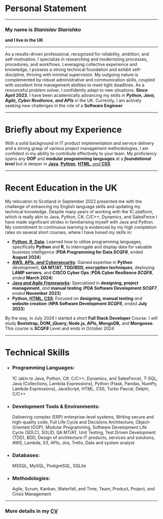 # Personal Statement
---
### My name is *Stanislav Starishko*
**and I live in the UK**

---
As a results-driven professional, recognized for reliability, ambition, and self-motivation, I specialize in researching and modernizing processes, procedures, and workflows. Leveraging collective experience and knowledge, I possess a strong technical foundation and exhibit self-discipline, thriving with minimal supervision. My outgoing nature is complemented by robust administrative and communication skills, coupled with excellent time management abilities to meet tight deadlines. As a resourceful problem solver, I confidently adapt to new situations. **Since April 2023**, I have been academically advancing my skills in ***Python, Java, Agile, Cyber Resilience, and APIs*** in the UK. Currently, I am actively seeking new challenges in the role of a **Software Engineer**

---
# Briefly about my Experience

With a solid background in IT product implementation and service delivery and a strong grasp of various project management methodologies, I am confident in my ability to contribute effectively to your team. My proficiency spans any **OOP** and **modular programming languages** at a ***foundational level*** but is deeper in [**Java**](https://github.com/StanStarishko/Portfolio/tree/main/Java), [**Python**](https://github.com/StanStarishko/Portfolio/tree/main/Python), [**HTML**, *and* **CSS**](https://github.com/StanStarishko/Portfolio/tree/main/HTML-CSSR-JS).

---
# Recent Education in the UK
My relocation to Scotland in September 2022 presented me with the challenge of enhancing my English language skills and updating my technical knowledge. Despite many years of working with the 1C platform, which is really akin to Java, Python, C#, C/C++, Dynamics, and SalesForce I have made significant strides in familiarising myself with Java and Python. My commitment to continuous learning is evidenced by my high completion rates on several short courses, where I have honed my skills in:
- [**Python, R, Data**](https://github.com/StanStarishko/Portfolio/blob/main/Python/Heart%20Attack%20Risk%20Factors/Heart_Attack_Risk_Factors.ipynb): Learned how to utilise programming languages, specifically **Python** and **R**, to interrogate and display data for valuable business intelligence (**PDA Programming for Data *SCQF8***, ended **August 2024**)
- [**AWS, APIs, *and* Cybersecurity**](https://github.com/StanStarishko/Portfolio/tree/main/Python/Software%20Security%20Project): Gained expertise in **Python** development, **QA MT/AT, TDD/BDD, encryption techniques**, deploying **LAMP servers**, and **CISCO Cyber Ops** (**PDA Cyber Resilience *SCQF8***, *ended* **March 2024**)
- [**Java *and* Agile *Frameworks***](https://github.com/StanStarishko/Portfolio/tree/main/Java/Glasgow%20Clyde%20Runners%20Club): Specialised in **designing, project management**, *and* **manual testing** (**PDA Software Development *SCQF7***, *ended* **November 2023**)
- **Python, [HTML, CSS](https://github.com/StanStarishko/Portfolio/tree/main/HTML-CSSR-JS/Abbington-Farm)**: Focused on **designing, manual testing** *and* **website creation** (**NPA Software Development *SCQF6***, *ended* **July 2023**)

By the way, in July 2024 I started a short **Full Stack Developer** Course. I will study **Bootstrap, DOM, jQuery, Node.js, APIs, MongoDB,** and **Mongoose.** This course is ***SCQF8*** Level and ends in October 2024

---
# Technical Skills
-	### Programming Languages:
    1C (akin to Java, Python, C#, C/C++, Dynamics, and SalesForce), T-SQL, Java (Collections, Lambda Expressions), Python (Flask, Pandas, NumPy, Lambda Expressions), JavaScript, HTML, CSS, Turbo Pascal, Delphi, C/C++
-	### Development Tools & Environments:
    Delivering complex (ERP) enterprise-level systems, Writing secure and high-quality code, Full Life Cycle and Decisions Architecture, Object-Oriented  (OOP), Modular Programming, Software Development Life Cycle (SDLC), SOLID, QA MT/AT, Unit Testing, Test Driven Development (TDD), BDD, Design of architecture IT products, services and solutions, AWS, Lambda, S3, APIs, Jira, Trello, Data and system analyst
-	### Databases:
    MSSQL, MySQL, PostgreSQL, SQLite
-	### Methodologies:
    Agile, Scrum, Kanban, Waterfall, and Time, Team, Product, Project, and Crisis Management
---
  ### More details in my [CV](https://github.com/StanStarishko/Portfolio/blob/main/Stanislav%20Starishko%20CV.pdf)


